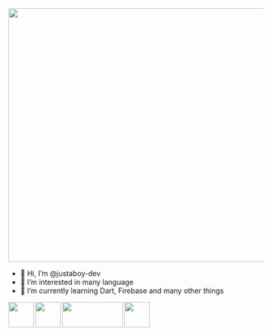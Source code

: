<img src="https://user-images.githubusercontent.com/74774683/139845139-a6e5f487-5c87-4035-8d45-4afdafb3aa7a.gif" align="center" height="500" width="1000" >

- 👋 Hi, I’m @justaboy-dev
- 👀 I’m interested in many language
- 🌱 I’m currently learning Dart, Firebase and many other things


[<img src="https://user-images.githubusercontent.com/74774683/139841392-e92ebca4-1b29-4fc4-9e3a-6a854c15ab1d.png" align="left" height="50" width="50" >](https://flutter.dev/) [<img src="https://miro.medium.com/max/600/1*R4c8lHBHuH5qyqOtZb3h-w.png" align="left" height="50" width="50">](https://firebase.google.com/)[<img src="https://user-images.githubusercontent.com/74774683/143455693-cf38868c-4949-4e8b-91f8-108da559551d.png" align="left" height="50" width="120">](https://www.mongodb.com/)[<img src="https://nodejs.org/static/images/logo.svg" align="left" height="50" width="50">](https://nodejs.org/en/)
<!---
justaboy-dev/justaboy-dev is a ✨ special ✨ repository because its `README.md` (this file) appears on your GitHub profile.
You can click the Preview link to take a look at your changes.
--->
